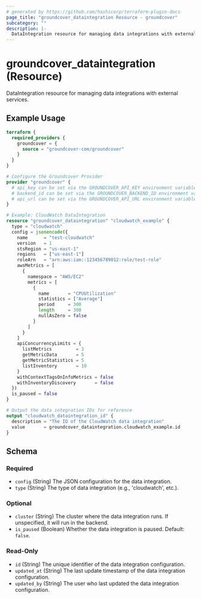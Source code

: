 ```yaml
---
# generated by https://github.com/hashicorp/terraform-plugin-docs
page_title: "groundcover_dataintegration Resource - groundcover"
subcategory: ""
description: |-
  DataIntegration resource for managing data integrations with external services.
---
```


# groundcover_dataintegration (Resource)

DataIntegration resource for managing data integrations with external services.

## Example Usage

```terraform
terraform {
  required_providers {
    groundcover = {
      source = "groundcover-com/groundcover"
    }
  }
}

# Configure the Groundcover Provider
provider "groundcover" {
  # api_key can be set via the GROUNDCOVER_API_KEY environment variable
  # backend_id can be set via the GROUNDCOVER_BACKEND_ID environment variable
  # api_url can be set via the GROUNDCOVER_API_URL environment variable (optional)
}

# Example: CloudWatch DataIntegration
resource "groundcover_dataintegration" "cloudwatch_example" {
  type = "cloudwatch"
  config = jsonencode({
    name      = "test-cloudwatch"
    version   = 1
    stsRegion = "us-east-1"
    regions   = ["us-east-1"]
    roleArn   = "arn:aws:iam::123456789012:role/test-role"
    awsMetrics = [
      {
        namespace = "AWS/EC2"
        metrics = [
          {
            name       = "CPUUtilization"
            statistics = ["Average"]
            period     = 300
            length     = 300
            nullAsZero = false
          }
        ]
      }
    ]
    apiConcurrencyLimits = {
      listMetrics         = 3
      getMetricData       = 5
      getMetricStatistics = 5
      listInventory       = 10
    }
    withContextTagsOnInfoMetrics = false
    withInventoryDiscovery       = false
  })
  is_paused = false
}

# Output the data integration IDs for reference
output "cloudwatch_dataintegration_id" {
  description = "The ID of the CloudWatch data integration"
  value       = groundcover_dataintegration.cloudwatch_example.id
}
```

<!-- schema generated by tfplugindocs -->
## Schema

### Required

- `config` (String) The JSON configuration for the data integration.
- `type` (String) The type of data integration (e.g., 'cloudwatch', etc.).

### Optional

- `cluster` (String) The cluster where the data integration runs. If unspecified, it will run in the backend.
- `is_paused` (Boolean) Whether the data integration is paused. Default: `false`.

### Read-Only

- `id` (String) The unique identifier of the data integration configuration.
- `updated_at` (String) The last update timestamp of the data integration configuration.
- `updated_by` (String) The user who last updated the data integration configuration.
